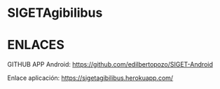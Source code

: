 # SIGETAgibilibus


# ENLACES
GITHUB APP Android: https://github.com/edilbertopozo/SIGET-Android

Enlace aplicación: https://sigetagibilibus.herokuapp.com/
